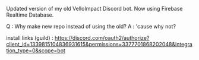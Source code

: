 Updated version of my old VelloImpact Discord bot.
Now using Firebase Realtime Database.




Q : Why make new repo instead of using the old?
A : 'cause why not?

install links (guild) : https://discord.com/oauth2/authorize?client_id=1339815104836931615&permissions=3377701868202048&integration_type=0&scope=bot